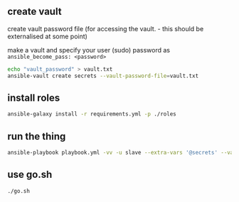 create vault
------------
create vault password file (for accessing the vault. - this should be externalised at some point)

make a vault and specify your user (sudo) password as `ansible_become_pass: <password>`

```bash
echo "vault_password" > vault.txt
ansible-vault create secrets --vault-password-file=vault.txt 
```

install roles
-------------

```bash
ansible-galaxy install -r requirements.yml -p ./roles
```

run the thing
-------------

```bash
ansible-playbook playbook.yml -vv -u slave --extra-vars '@secrets' --vault-password-file=vault.txt -i hosts.yml
```

use go.sh
---------
```bash
./go.sh
```
